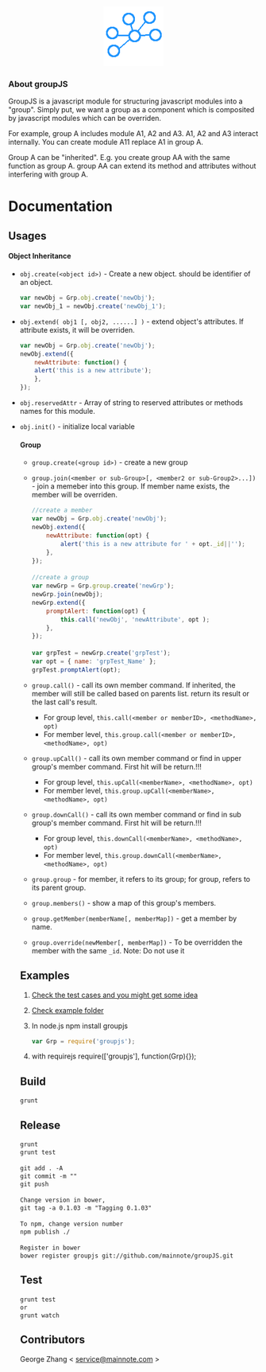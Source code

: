 <p align="center">
  <img src="https://github.com/mainnote/groupJS/blob/master/logo.png" alt="groupJS logo" />
</p>

### About groupJS

GroupJS is a javascript module for structuring javascript modules into a "group". Simply put, we want a group as a component which is composited by javascript modules which can be overriden.

For example, group A includes module A1, A2 and A3. A1, A2 and A3 interact internally. You can create module A11 replace A1 in group A.

Group A can be "inherited". E.g. you create group AA with the same function as group A. group AA can extend its method and attributes without interfering with group A.

# Documentation

## Usages
#### Object Inheritance

* `obj.create(<object id>)` - Create a new object. <object id> should be identifier of an object.
    ```javascript
    var newObj = Grp.obj.create('newObj');
    var newObj_1 = newObj.create('newObj_1');
    ```

* `obj.extend( obj1 [, obj2, ......] )` - extend object's attributes. If attribute exists, it will be overriden.    
    ```javascript
    var newObj = Grp.obj.create('newObj');
    newObj.extend({
        newAttribute: function() {
        alert('this is a new attribute');
        },
    });
    ```

* `obj.reservedAttr` - Array of string to reserved attributes or methods names for this module.

* `obj.init()` - initialize local variable

#### Group

* `group.create(<group id>)` - create a new group

* `group.join(<member or sub-Group>[, <member2 or sub-Group2>...])` - join a memeber into this group. If member name exists, the member will be overriden.

    ```javascript
    //create a member
    var newObj = Grp.obj.create('newObj');
    newObj.extend({
        newAttribute: function(opt) {
            alert('this is a new attribute for ' + opt._id||'');
        },
    });

    //create a group
    var newGrp = Grp.group.create('newGrp');
    newGrp.join(newObj);
    newGrp.extend({
        promptAlert: function(opt) {
            this.call('newObj', 'newAttribute', opt );
        },
    });

    var grpTest = newGrp.create('grpTest');
    var opt = { name: 'grpTest_Name' };
    grpTest.promptAlert(opt);
    ```

* `group.call()`  - call its own member command. If inherited, the member will still be called based on parents list. return its result or the last call's result.

    * For group level, `this.call(<member or memberID>, <methodName>, opt)`
    * For member level, `this.group.call(<member or memberID>, <methodName>, opt)`

* `group.upCall()`  - call its own member command or find in upper group's member command.  First hit will be return.!!!

    * For group level, `this.upCall(<memberName>, <methodName>, opt)`
    * For member level, `this.group.upCall(<memberName>, <methodName>, opt)`

* `group.downCall()`  - call its own member command or find in sub group's member command. First hit will be return.!!!

    * For group level, `this.downCall(<memberName>, <methodName>, opt)`
    * For member level, `this.group.downCall(<memberName>, <methodName>, opt)`

* `group.group` - for member, it refers to its group; for group, refers to its parent group.  

* `group.members()` - show a map of this group's members.

* `group.getMember(memberName[, memberMap])` - get a member by name.

* `group.override(newMember[, memberMap])` - To be overridden the member with the same `_id`. Note: Do not use it


## Examples
1. [Check the test cases and you might get some idea](test/specs/global/globalSpec.js)
2. [Check example folder](examples/)
3. In node.js
    npm install groupjs

    ```javascript
    var Grp = require('groupjs');
    ```
4. with requirejs
    require(['groupjs'], function(Grp){});

## Build

    grunt

## Release
    grunt
    grunt test
    
    git add . -A
    git commit -m ""
    git push

    Change version in bower,
    git tag -a 0.1.03 -m "Tagging 0.1.03"

    To npm, change version number
    npm publish ./

    Register in bower
    bower register groupjs git://github.com/mainnote/groupJS.git


## Test

    grunt test
    or
    grunt watch

## Contributors

George Zhang < service@mainnote.com >
